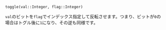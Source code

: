 ```
toggle(val::Integer, flag::Integer)
```

`val`のビットを`flag`でインデックス指定して反転させます。つまり、ビットが`0`の場合はトグル後に`1`になり、その逆も同様です。
